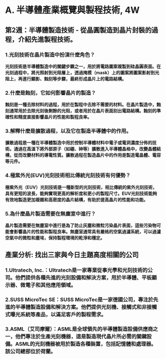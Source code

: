 # A. 半導體產業概覽與製程技術, 4W
## 第2週：半導體製造技術 - 從晶圓製造到晶片封裝的過程，介紹先進製程技術。

### 1.光刻技術在晶片製造中扮演什麼角色？

**光刻技術是半導體製造中的關鍵步驟之一，用於將電路圖案複製到硅晶圓表面。在光刻過程中，將光照射到光阻層上，透過掩模（mask）上的圖案將圖案影射到光阻上，再進行顯影、蝕刻等步驟，最終形成晶片上的電路結構。**

### 2.什麼是蝕刻，它如何影響晶片的製造？

**蝕刻是一種去除材料的過程，用於在製程中去除不需要的材料。在晶片製造中，蝕刻通常用於去除光刻後剩餘的光阻，或者用於在晶片表面刻出電路結構。蝕刻的準確性和精度直接影響晶片的性能和製程良率。**

### 3.解釋什麼是擴散過程，以及它在製造半導體中的作用。

**擴散過程是一種在半導體製造中用於控制半導體材料中電子或電洞濃度分佈的技術。通過在高溫下將外部原子（如硼、砷等）擴散進入半導體晶格中，改變晶體結構，從而改變材料的導電性質。擴散過程在製造晶片中的作用是製造電晶體、電容等元件。**

### 4.極紫外光(EUV)光刻技術相比傳統光刻技術有何優勢？

**極紫外光（EUV）光刻技術是一種新型的光刻技術，相比傳統的紫外光刻技術，具有更短的波長，能夠實現更高的解析度和更小的製程尺寸。EUV光刻技術能夠有效地製造更加複雜和高密度的晶片結構，有助於提高晶片的性能和功能。**

### 5.為什麼晶片製造需要在無塵室中進行？

**晶片製造需要在無塵室中進行是為了防止灰塵和微粒污染晶片表面，這些污染物可能會影響晶片的性能和製程良率。無塵室通常具有嚴格的空氣過濾系統，可以過濾空氣中的微粒和塵埃，保持製程環境的乾淨和穩定。**

## 產業分析: 找出三家與今日主題高度相關的公司

### 1.Ultratech, Inc.：Ultratech是一家專業從事光學和光刻技術的公司。他們提供各種先進的光刻設備和解決方案，用於半導體、平板顯示器、微電子和其他應用領域。

### 2.SUSS MicroTec SE：SUSS MicroTec是一家德國公司，專注於先進的半導體製造設備和解決方案。他們提供光刻機、接觸式和非接觸式曝光系統等產品，以滿足客戶的製程需求。

### 3.ASML（艾司摩爾）：ASML是全球領先的半導體製造設備供應商之一，他們專注於生產光刻機器，這是製造現代晶片所必需的關鍵設備。ASML的光刻機器被用於製造各種裝置，包括記憶體和處理器。該公司總部位於荷蘭。


